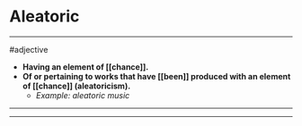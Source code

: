 # Aleatoric
---
#adjective
- **Having an element of [[chance]].**
- **Of or pertaining to works that have [[been]] produced with an element of [[chance]] (aleatoricism).**
	- _Example: aleatoric music_
---
---
